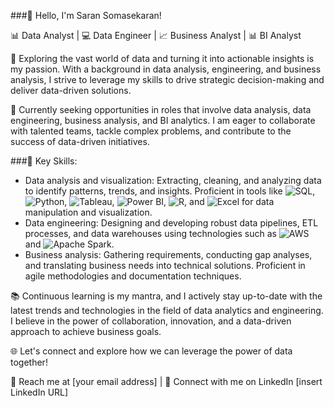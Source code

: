 ###👋 Hello, I'm Saran Somasekaran!

📊 Data Analyst | 💻 Data Engineer | 📈 Business Analyst | 📊 BI Analyst

🔭 Exploring the vast world of data and turning it into actionable insights is my passion. With a background in data analysis, engineering, and business analysis, I strive to leverage my skills to drive strategic decision-making and deliver data-driven solutions.

💼 Currently seeking opportunities in roles that involve data analysis, data engineering, business analysis, and BI analytics. I am eager to collaborate with talented teams, tackle complex problems, and contribute to the success of data-driven initiatives.

###🌟 Key Skills:
- Data analysis and visualization: Extracting, cleaning, and analyzing data to identify patterns, trends, and insights. Proficient in tools like ![SQL](https://img.icons8.com/color/48/000000/sql.png), ![Python](https://img.icons8.com/color/48/000000/python.png), ![Tableau](https://img.icons8.com/color/48/000000/tableau-software.png), ![Power BI](https://img.icons8.com/color/48/000000/power-bi.png), ![R](https://img.icons8.com/color/48/000000/r-programming.png), and ![Excel](https://img.icons8.com/color/48/000000/microsoft-excel-2019--v1.png) for data manipulation and visualization.
- Data engineering: Designing and developing robust data pipelines, ETL processes, and data warehouses using technologies such as ![AWS](https://img.icons8.com/color/48/000000/amazon-web-services.png) and ![Apache Spark](https://img.icons8.com/color/48/000000/apache-spark.png).
- Business analysis: Gathering requirements, conducting gap analyses, and translating business needs into technical solutions. Proficient in agile methodologies and documentation techniques.

📚 Continuous learning is my mantra, and I actively stay up-to-date with the latest trends and technologies in the field of data analytics and engineering. I believe in the power of collaboration, innovation, and a data-driven approach to achieve business goals.

🌐 Let's connect and explore how we can leverage the power of data together!

📧 Reach me at [your email address] | 💼 Connect with me on LinkedIn [insert LinkedIn URL]


